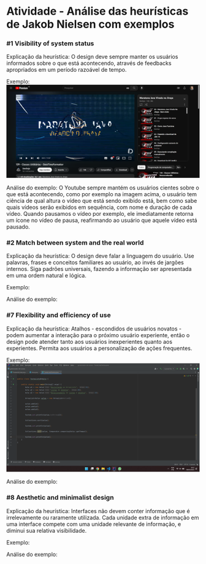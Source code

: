 # Atividade - Análise das heurísticas de Jakob Nielsen com exemplos

### #1 Visibility of system status
Explicação da heurística: O design deve sempre manter os usuários informados sobre o que está acontecendo, através de feedbacks apropriados em um período razoável de tempo.

Exemplo:
![Exemplo da primeira heurística de Nielsen](./src/print1.png "Imagem")

Análise do exemplo: O Youtube sempre mantém os usuários cientes sobre o que está acontecendo, como por exemplo na imagem acima, o usuário tem ciência de qual altura o vídeo que está sendo exibido está, bem como sabe quais vídeos serão exibidos em sequência, com nome e duração de cada vídeo. Quando pausamos o vídeo por exemplo, ele imediatamente retorna um ícone no vídeo de pausa, reafirmando ao usuário que aquele vídeo está pausado.

### #2 Match between system and the real world
Explicação da heurística: O design deve falar a linguagem do usuário. Use palavras, frases e conceitos familiares ao usuário, ao invés de jargões internos. Siga padrões universais, fazendo a informação ser apresentada em uma ordem natural e lógica.

Exemplo:

Análise do exemplo:

### #7 Flexibility and efficiency of use
Explicação da heurística: Atalhos - escondidos de usuários novatos - podem aumentar a interação para o próximo usuário experiente, então o design pode atender tanto aos usuários inexperientes quanto aos experientes. Permita aos usuários a personalização de ações frequentes.

Exemplo:
![Exemplo da heurística 7 - Sem dicas](./src/exemplo7_1.png "Sistema sem dicas")

Análise do exemplo:

### #8 Aesthetic and minimalist design
Explicação da heurística: Interfaces não devem conter informação que é irrelevamente ou raramente utilizada. Cada unidade extra de informação em uma interface compete com uma unidade relevante de informação, e diminui sua relativa visibilidade.

Exemplo:

Análise do exemplo: